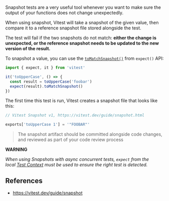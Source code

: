 Snapshot tests are a very useful tool whenever you want to make sure the output of your functions does not change unexpectedly.

When using snapshot, Vitest will take a snapshot of the given value, then compare it to a reference snapshot file stored alongside the test. 

The test will fail if the two snapshots do not match: **either the change is unexpected, or the reference snapshot needs to be updated to the new version of the result.**

To snapshot a value, you can use the [`toMatchSnapshot()`](https://vitest.dev/api/expect#tomatchsnapshot) from `expect()` API:

```js
import { expect, it } from 'vitest'

it('toUpperCase', () => {
  const result = toUpperCase('foobar')
  expect(result).toMatchSnapshot()
})
```

The first time this test is run, Vitest creates a snapshot file that looks like this:

```js
// Vitest Snapshot v1, https://vitest.dev/guide/snapshot.html

exports['toUpperCase 1'] = '"FOOBAR"'
```

> The snapshot artifact should be committed alongside code changes, and reviewed as part of your code review process

**WARNING**

*When using Snapshots with async concurrent tests, `expect` from the local [Test Context](https://vitest.dev/guide/test-context) must be used to ensure the right test is detected.*



## References

- https://vitest.dev/guide/snapshot